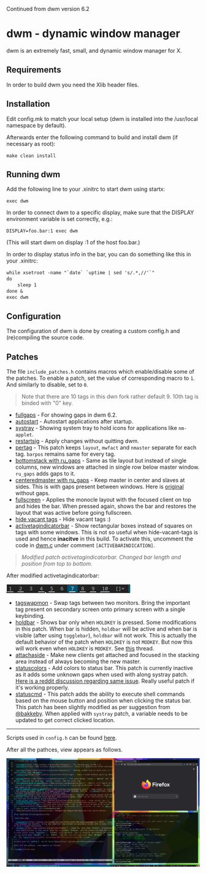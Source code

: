 Continued from dwm version 6.2



dwm - dynamic window manager
============================
dwm is an extremely fast, small, and dynamic window manager for X.


Requirements
------------
In order to build dwm you need the Xlib header files.


Installation
------------
Edit config.mk to match your local setup (dwm is installed into
the /usr/local namespace by default).

Afterwards enter the following command to build and install dwm (if
necessary as root):

    make clean install


Running dwm
-----------
Add the following line to your .xinitrc to start dwm using startx:

    exec dwm

In order to connect dwm to a specific display, make sure that
the DISPLAY environment variable is set correctly, e.g.:

    DISPLAY=foo.bar:1 exec dwm

(This will start dwm on display :1 of the host foo.bar.)

In order to display status info in the bar, you can do something
like this in your .xinitrc:

    while xsetroot -name "`date` `uptime | sed 's/.*,//'`"
    do
    	sleep 1
    done &
    exec dwm


Configuration
-------------
The configuration of dwm is done by creating a custom config.h
and (re)compiling the source code.


Patches
-------

The file `include_patches.h` contains macros which enable/disable some of the patches. To enable a patch, set the value of corresponding macro to `1`. And similarly to disable, set to `0`.

> Note that there are 10 tags in this dwn fork rather default 9. 10th tag is binded with "0" key.

- [fullgaps](https://dwm.suckless.org/patches/fullgaps/) - For showing gaps in dwm 6.2.
- [autostart](https://dwm.suckless.org/patches/autostart/) - Autostart applications after startup.
- [systray](https://dwm.suckless.org/patches/autostart/) - Showing system tray to hold icons for applications like `nm-applet`.
- [restartsig](https://dwm.suckless.org/patches/restartsig/) - Apply changes without quitting dwm.
- [pertag](https://dwm.suckless.org/patches/pertag/) - This patch keeps `layout`, `mwfact` and `nmaster` separate for each tag. `barpos` remains same for every tag.
- [bottomstack with ru_gaps](https://dwm.suckless.org/patches/ru_gaps/) - Same as tile layout but instead of single columns, new windows are attached in single row below master window. `ru_gaps` adds gaps to it.
- [centeredmaster with ru_gaps](https://dwm.suckless.org/patches/ru_gaps/) - Keep master in center and slaves at sides. This is with gaps present between windows. Here is  [original](https://dwm.suckless.org/patches/centeredmaster/) without gaps.
- [fullscreen](https://dwm.suckless.org/patches/fullscreen/) - Applies the monocle layout with the focused client on top and hides the bar. When pressed again, shows the bar and restores the layout that was active before going fullscreen.
- [hide vacant tags](https://dwm.suckless.org/patches/hide_vacant_tags/) - Hide vacant tags :)
- [activetagindicatorbar](https://dwm.suckless.org/patches/activetagindicatorbar/) - Show rectangular boxes instead of squares on tags with some windows. This is not so useful when hide-vacant-tags is used and hence **inacitve** in this build. To activate this, uncomment the code in [dwm.c](./dwm.c) under comment `[ACTIVEBARINDICATION]`.
> _Modified patch activetagindicatorbar. Changed bar length and position from top to bottom._

After modified activetagindicatorbar:

![bar](bar.png)

- [tagswapmon](https://github.com/bakkeby/patches/blob/master/dwm/dwm-tagswapmon-6.2.diff) - Swap tags between two monitors. Bring the important tag present on secondary screen onto primary screen with a single keybinding.
- [holdbar](https://dwm.suckless.org/patches/holdbar/) - Shows bar only when `HOLDKEY` is pressed. Some modifications in this patch. When bar is hidden, `holdbar` will be active and when bar is visible (after using `togglebar`), `holdbar` will not work. This is actually the default behavior of the patch when `HOLDKEY` is not `MODKEY`. But now this will work even when `HOLDKEY` is `MODKEY`. See [this](https://github.com/bakkeby/dwm-flexipatch/issues/35) thread.
- [attachaside](https://dwm.suckless.org/patches/attachaside/) - Make new clients get attached and focused in the stacking area instead of always becoming the new master.
- [statuscolors](https://dwm.suckless.org/patches/statuscolors/) - Add colors to status bar. This patch is currently inactive as it adds some unknown gaps when used with along systray patch. [Here is a reddit discussion regarding same issue](https://www.reddit.com/r/unixporn/comments/ahoudy/need_help_status_color_patch_on_dwm_a_strange_gap/). Really useful patch if it's working properly.
- [statuscmd](https://dwm.suckless.org/patches/statuscmd/) - This patch adds the ability to execute shell commands based on the mouse button and position when clicking the status bar. This patch has been slightly modified as per suggestion from [@bakkeby](https://github.com/bakkeby). When applied with `systray` patch, a variable needs to be updated to get correct clicked location.
---
Scripts used in `config.h` can be found [here](https://github.com/chinmaychhajed/scripts/).

After all the pathces, view appears as follows.

![screen](screen.png)
